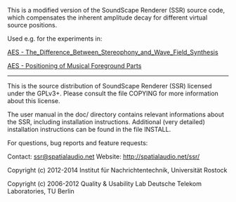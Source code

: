 This is a modified version of the SoundScape Renderer (SSR) source code, which
compensates the inherent amplitude decay for different virtual source positions.

Used e.g. for the experiments in:

[AES - The_Difference_Between_Stereophony_and_Wave_Field_Synthesis](https://www.researchgate.net/publication/305985331_The_Difference_Between_Stereophony_and_Wave_Field_Synthesis_in_the_Context_of_Popular_Music)

[AES - Positioning of Musical Foreground Parts](https://www.researchgate.net/publication/309014434_Positioning_of_Musical_Foreground_Parts_in_Surrounding_Sound_Stages)


---
This is the source distribution of SoundScape Renderer (SSR) licensed under the
GPLv3+. Please consult the file COPYING for more information about this license.

The user manual in the doc/ directory contains relevant informations about the
SSR, including installation instructions. Additional (very detailed)
installation instructions can be found in the file INSTALL.

For questions, bug reports and feature requests:

Contact: ssr@spatialaudio.net
Website: http://spatialaudio.net/ssr/

Copyright (c) 2012-2014 Institut für Nachrichtentechnik, Universität Rostock

Copyright (c) 2006-2012 Quality & Usability Lab
                        Deutsche Telekom Laboratories, TU Berlin

